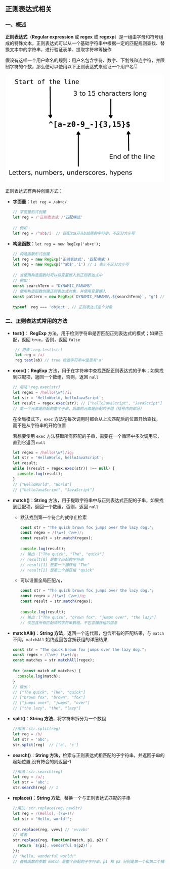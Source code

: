 ## 正则表达式相关

### 一、概述

**正则表达式**（**Regular expression** 或 **regex** 或 **regexp**）是一组由字母和符号组成的特殊文本，正则表达式可以从一个基础字符串中根据一定的匹配规则查找、替换文本中的字符串，进行验证表单、提取字符串等操作

假设有这样一个用户命名的规则：用户名包含字符、数字、下划线和连字符，并限制字符的个数，那么便可以使用以下正则表达式来验证一个用户名👇

![Regular expression](https://raw.githubusercontent.com/wanglufei561/picture_repo/master/assets/202401091652842.png)

正则表达式有两种创建方式：

- **字面量**：`let reg = /ab+c/`

  ```js
  // 字面量形式创建
  let reg = /'正则表达式'/'匹配模式'  
  
  // 例如： 
  let reg = /^ab$/i  // 匹配以a开头b结尾的字符串，不区分大小写
  ```

- **构造函数**：`let reg = new RegExp('ab+c');`

  ```js
  // 构造函数形式创建
  let reg = new RegExp('正则表达式'，'匹配模式')    
  let reg = new RegExp('^ab$','i') // i 表示不区分大小写
  
  // 当使用构造函数时可以将变量嵌入到正则表达式中
  // 例如：
  const searchTerm = "DYNAMIC_PARAMS"
  // 使用构造函数创建正则表达式对象，并使用变量嵌入
  const pattern = new RegExp(`DYNAMIC_PARAMS\.${searchTerm}`, "g") // g 表示全局搜索
  
  typeof  reg === 'object', // 正则表达式是个对象
  ```

### 二、正则表达式常用的方法

- **test()**： **RegExp** 方法，用于检测字符串是否匹配正则表达式的模式；如果匹配，返回 `true`，否则，返回 `false`

  ```js
   // 用法：reg.test(str)
   let reg = /a/  
   reg.test(ab) // true 检查字符串中是否有'a'
  ```

- **exec()**：**RegExp** 方法，用于在字符串中查找匹配正则表达式的子串；如果找到匹配项，返回一个数组，否则，返回 `null`

  ```js
  // 用法：reg.exec(str)
  let regex = /hello(\w*)/i;
  let str = 'HelloWorld, helloJavaScript';
  let result = regex.exec(str); // ["helloJavaScript", "JavaScript"]
  // 第一个元素是匹配的整个子串，后面的元素是匹配的子组（括号内的部分）
  ```

  在全局模式下，`exec` 方法在每次调用时都会从上次匹配后的位置开始查找，而不是从字符串的开始位置

  <!--这是因为正则表达式对象在全局模式下会记住上次匹配的位置 （可以通过 `regex.lastIndex` 属性获取）-->

  若想要使用 `exec` 方法获取所有匹配的子串，需要在一个循环中多次调用它，直到它返回 `null`

  ```js
  let regex = /hello(\w*)/ig;
  let str = 'HelloWorld, helloJavaScript';
  let result;
  while ((result = regex.exec(str)) !== null) {
    console.log(result);
  }
  // ["HelloWorld", "World"]
  // ["helloJavaScript", "JavaScript"]
  ```

- **match()**：**String** 方法，用于提取字符串中与正则表达式匹配的子串，如果找到匹配项，返回一个数组，否则，返回 `null`

  - 默认找到第一个符合的就停止检索

    ```javascript
    const str = "The quick brown fox jumps over the lazy dog.";
    const regex = /(\w+) (\w+)/;
    const result = str.match(regex);
    
    console.log(result);
    // 输出：["The quick", "The", "quick"]
    // result[0] 是整个匹配的字符串
    // result[1] 是第一个捕获组 "The"
    // result[2] 是第二个捕获组 "quick"
    
    ```

  - 可以设置全局匹配`/g`，

    ```javascript
    const str = "The quick brown fox jumps over the lazy dog.";
    const regex = /(\w+) (\w+)/g;
    const result = str.match(regex);
    
    console.log(result);
    // 输出：["The quick", "brown fox", "jumps over", "the lazy"]
    // 仅包含所有匹配项的字符串数组，不包含捕获组的信息
    ```

    <!--当 `match` 方法带有全局标志时，它会返回一个包含所有匹配项的数组，但不包括捕获组的信息，如果需要获取所有匹配项的捕获组信息，应该使用 `matchAll` 方法-->

- **matchAll()**：**String 方法**，返回一个迭代器，包含所有的匹配结果，与 `match` 不同，`matchAll` 始终返回包含捕获组的详细结果

  ```js
  const str = "The quick brown fox jumps over the lazy dog.";
  const regex = /(\w+) (\w+)/g;
  const matches = str.matchAll(regex);
  
  for (const match of matches) {
    console.log(match);
  }
  // 输出：
  // ["The quick", "The", "quick"]
  // ["brown fox", "brown", "fox"]
  // ["jumps over", "jumps", "over"]
  // ["the lazy", "the", "lazy"]
  ```

- **split()**：**String 方法**，将字符串拆分为一个数组

  ```js
  //用法：str.split(reg)
  let reg = /b/
  let str = 'abc'; 
  str.split(reg)  // ['a', 'c']
  ```

- **search()**：**String 方法**，检索与正则表达式相匹配的子字符串，并返回子串的起始位置,没有符合的则返回-1

  ```js
  //用法：str.search(reg)
  let reg = /a/;
  let str = 'abc';
  str.search(reg) // 1
  ```

- **replace()**：**String 方法**，替换一个与正则表达式匹配的子串

  ```js
  //用法：str.replace(reg，newStr)
  let reg = /(Hello), (\w+)!/
  let str = "Hello, world!";
  
  str.replace(reg, vvvv) // 'vvvvbc'
  // 或者
  str.replace(reg, function(match, p1, p2) {
    return `${p1}, wonderful ${p2}!`;
  }); 
  // "Hello, wonderful world!"
  // 替换函数的参数 match 是整个匹配的子字符串，p1 和 p2 分别是第一个和第二个捕获组
  ```

  

